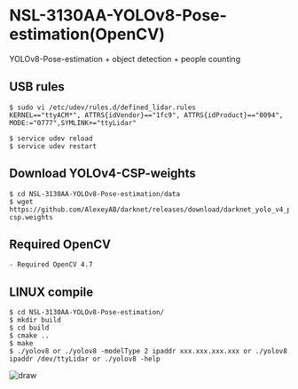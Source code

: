 # NSL-3130AA-YOLOv8-Pose-estimation(OpenCV)
YOLOv8-Pose-estimation + object detection + people counting

## USB rules
```
$ sudo vi /etc/udev/rules.d/defined_lidar.rules
KERNEL=="ttyACM*", ATTRS{idVendor}=="1fc9", ATTRS{idProduct}=="0094", MODE:="0777",SYMLINK+="ttyLidar"

$ service udev reload
$ service udev restart
```

## Download YOLOv4-CSP-weights
```
$ cd NSL-3130AA-YOLOv8-Pose-estimation/data
$ wget https://github.com/AlexeyAB/darknet/releases/download/darknet_yolo_v4_pre/yolov4-csp.weights
```

## Required OpenCV
```
- Required OpenCV 4.7
```


## LINUX compile
```
$ cd NSL-3130AA-YOLOv8-Pose-estimation/
$ mkdir build
$ cd build
$ cmake ..
$ make
$ ./yolov8 or ./yolov8 -modelType 2 ipaddr xxx.xxx.xxx.xxx or ./yolov8 ipaddr /dev/ttyLidar or ./yolov8 -help
```

![draw](https://github.com/nano-roboscan/NSL-3130AA-YOLOv8-Pose-estimation/assets/106071093/aa0c9a32-9da6-4003-a694-5d73ecd1f474)
